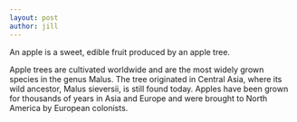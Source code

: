```yaml
---
layout: post
author: jill
---
```

An apple is a sweet, edible fruit produced by an apple tree.

Apple trees are cultivated worldwide and are the most widely grown
species in the genus Malus. The tree originated in Central Asia, where
its wild ancestor, Malus sieversii, is still found today. Apples have
been grown for thousands of years in Asia and Europe and were brought
to North America by European colonists.
